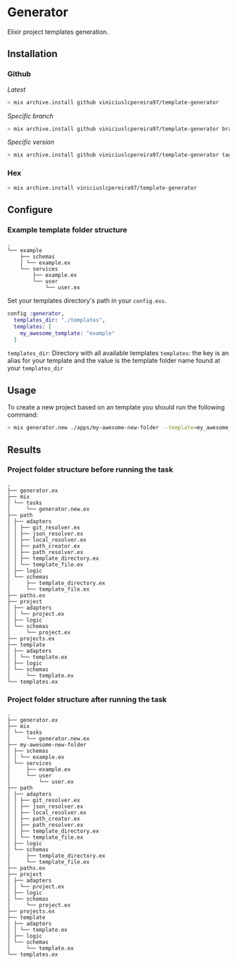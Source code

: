 # Generator

Elixir project templates generation.

## Installation

### Github

*Latest*
```sh
> mix archive.install github viniciuslcpereira97/template-generator
```

*Specific branch*
```sh
> mix archive.install github viniciuslcpereira97/template-generator branch $BRANCH
```

*Specific version*
```sh
> mix archive.install github viniciuslcpereira97/template-generator tag $RELEASE_TAG
```

### Hex
```sh
> mix archive.install viniciuslcpereira97/template-generator
```

## Configure

### Example template folder structure
```
.
└── example
    ├── schemas
    │ └── example.ex
    └── services
        ├── example.ex
        └── user
            └── user.ex
```

Set your templates directory's path in your `config.exs`.

```ex
config :generator,
  templates_dir: "./templates",
  templates: [
    my_awesome_template: "example"
  ]
```

`templates_dir`: Directory with all available templates
`templates`: the key is an alias for your template and the value is the template folder name found at your `templates_dir`


## Usage

To create a new project based on an template you should run the following command:

```sh
> mix generator.new ./apps/my-awesome-new-folder --template=my_awesome_template
```

## Results

### Project folder structure before running the task
```
.
├── generator.ex
├── mix
│ └── tasks
│     └── generator.new.ex
├── path
│ ├── adapters
│ │ ├── git_resolver.ex
│ │ ├── json_resolver.ex
│ │ ├── local_resolver.ex
│ │ ├── path_creator.ex
│ │ ├── path_resolver.ex
│ │ ├── template_directory.ex
│ │ └── template_file.ex
│ ├── logic
│ └── schemas
│     ├── template_directory.ex
│     └── template_file.ex
├── paths.ex
├── project
│ ├── adapters
│ │ └── project.ex
│ ├── logic
│ └── schemas
│     └── project.ex
├── projects.ex
├── template
│ ├── adapters
│ │ └── template.ex
│ ├── logic
│ └── schemas
│     └── template.ex
└── templates.ex

```

### Project folder structure after running the task
```
.
├── generator.ex
├── mix
│ └── tasks
│     └── generator.new.ex
├── my-awesome-new-folder
│ ├── schemas
│ │ └── example.ex
│ └── services
│     ├── example.ex
│     └── user
│         └── user.ex
├── path
│ ├── adapters
│ │ ├── git_resolver.ex
│ │ ├── json_resolver.ex
│ │ ├── local_resolver.ex
│ │ ├── path_creator.ex
│ │ ├── path_resolver.ex
│ │ ├── template_directory.ex
│ │ └── template_file.ex
│ ├── logic
│ └── schemas
│     ├── template_directory.ex
│     └── template_file.ex
├── paths.ex
├── project
│ ├── adapters
│ │ └── project.ex
│ ├── logic
│ └── schemas
│     └── project.ex
├── projects.ex
├── template
│ ├── adapters
│ │ └── template.ex
│ ├── logic
│ └── schemas
│     └── template.ex
└── templates.ex
```
